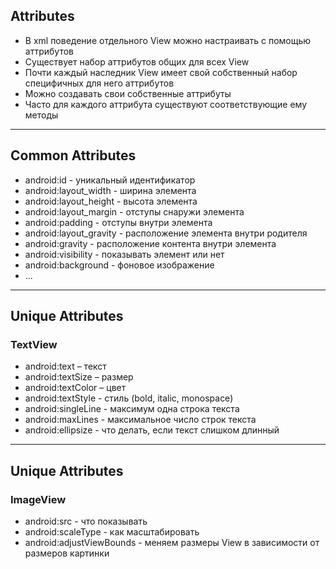 ## Attributes

* В xml поведение отдельного View можно настраивать с помощью аттрибутов
* Существует набор аттрибутов общих для всех View
* Почти каждый наследник View имеет свой собственный набор специфичных для него аттрибутов
* Можно создавать свои собственные аттрибуты
* Часто для каждого аттрибута существуют соответствующие ему методы

------

## Common Attributes

* android:id - уникальный идентификатор
* android:layout_width - ширина элемента
* android:layout_height - высота элемента
* android:layout_margin - отступы снаружи элемента
* android:padding - отступы внутри элемента
* android:layout_gravity - расположение элемента внутри родителя
* android:gravity - расположение контента внутри элемента
* android:visibility - показывать элемент или нет
* android:background - фоновое изображение
* ...

------

## Unique Attributes

### TextView

* android:text – текст
* android:textSize – размер
* android:textColor – цвет
* android:textStyle - стиль (bold, italic, monospace)
* android:singleLine - максимум одна строка текста
* android:maxLines - максимальное число строк текста
* android:ellipsize - что делать, если текст слишком длинный

------

## Unique Attributes

### ImageView

* android:src - что показывать
* android:scaleType - как масштабировать
* android:adjustViewBounds - меняем размеры View в зависимости от размеров картинки